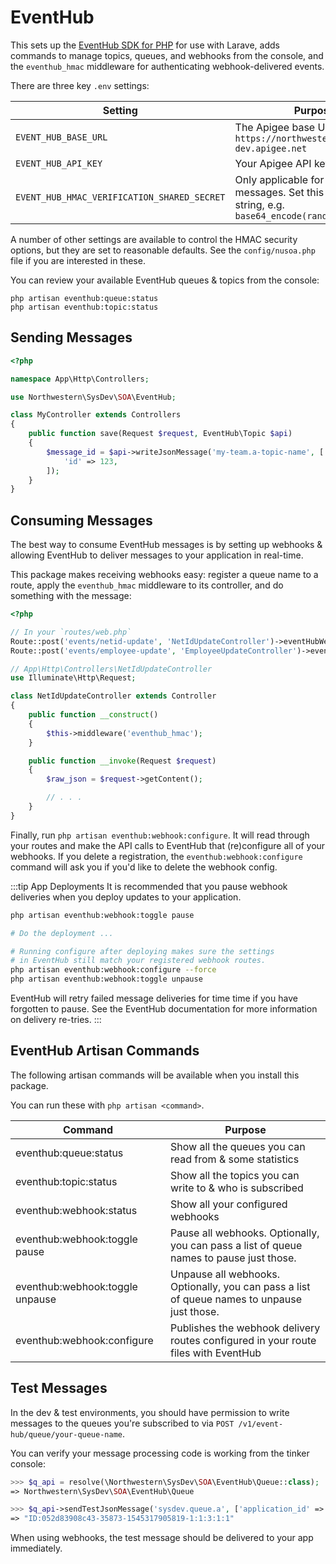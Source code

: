 # EventHub
This sets up the [EventHub SDK for PHP](https://github.com/NIT-Administrative-Systems/SysDev-EventHub-PHP-SDK) for use with Larave, adds commands to manage topics, queues, and webhooks from the console, and the `eventhub_hmac` middleware for authenticating webhook-delivered events.

There are three key `.env` settings:

| Setting                                     | Purpose                                                                                                     |
|---------------------------------------------|-------------------------------------------------------------------------------------------------------------|
| `EVENT_HUB_BASE_URL`                        | The Apigee base URL, e.g. `https://northwestern-dev.apigee.net`                                             |
| `EVENT_HUB_API_KEY`                         | Your Apigee API key                                                                                         |
| `EVENT_HUB_HMAC_VERIFICATION_SHARED_SECRET` | Only applicable for consuming messages. Set this to a random string, e.g. `base64_encode(random_bytes(32))` |

A number of other settings are available to control the HMAC security options, but they are set to reasonable defaults. See the `config/nusoa.php` file if you are interested in these.

You can review your available EventHub queues & topics from the console:

```
php artisan eventhub:queue:status
php artisan eventhub:topic:status
```

## Sending Messages
```php
<?php

namespace App\Http\Controllers;

use Northwestern\SysDev\SOA\EventHub;

class MyController extends Controllers
{
    public function save(Request $request, EventHub\Topic $api)
    {
        $message_id = $api->writeJsonMessage('my-team.a-topic-name', [
            'id' => 123,
        ]);
    }
}
```

## Consuming Messages
The best way to consume EventHub messages is by setting up webhooks & allowing EventHub to deliver messages to your application in real-time. 

This package makes receiving webhooks easy: register a queue name to a route, apply the `eventhub_hmac` middleware to its controller, and do something with the message:

```php
<?php

// In your `routes/web.php`
Route::post('events/netid-update', 'NetIdUpdateController')->eventHubWebhook('my-team.ldap.netid.term');
Route::post('events/employee-update', 'EmployeeUpdateController')->eventHubWebhook('my-team.employee.updates', ['contentType' => 'application/xml']); // for XML messages

// App\Http\Controllers\NetIdUpdateController
use Illuminate\Http\Request;

class NetIdUpdateController extends Controller
{
    public function __construct()
    {
        $this->middleware('eventhub_hmac');
    }

    public function __invoke(Request $request)
    {
        $raw_json = $request->getContent();

        // . . .
    }
}
```

Finally, run `php artisan eventhub:webhook:configure`. It will read through your routes and make the API calls to EventHub that (re)configure all of your webhooks. If you delete a registration, the `eventhub:webhook:configure` command will ask you if you'd like to delete the webhook config.

:::tip App Deployments
It is recommended that you pause webhook deliveries when you deploy updates to your application. 

```sh
php artisan eventhub:webhook:toggle pause

# Do the deployment ...

# Running configure after deploying makes sure the settings
# in EventHub still match your registered webhook routes.
php artisan eventhub:webhook:configure --force
php artisan eventhub:webhook:toggle unpause
```

EventHub will retry failed message deliveries for time time if you have forgotten to pause. See the EventHub documentation for more information on delivery re-tries.
:::

## EventHub Artisan Commands
The following artisan commands will be available when you install this package.

You can run these with `php artisan <command>`.

| Command                         | Purpose                                                                                     |
|---------------------------------|---------------------------------------------------------------------------------------------|
| eventhub:queue:status           | Show all the queues you can read from & some statistics                                     |
| eventhub:topic:status           | Show all the topics you can write to & who is subscribed                                    |
| eventhub:webhook:status         | Show all your configured webhooks                                                           |
| eventhub:webhook:toggle pause   | Pause all webhooks. Optionally, you can pass a list of queue names to pause just those.     |
| eventhub:webhook:toggle unpause | Unpause all webhooks. Optionally, you can pass a list of queue names to unpause just those. |
| eventhub:webhook:configure      | Publishes the webhook delivery routes configured in your route files with EventHub          |

## Test Messages
In the dev & test environments, you should have permission to write messages to the queues you're subscribed to via `POST /v1/event-hub/queue/your-queue-name`. 

You can verify your message processing code is working from the tinker console:

```php
>>> $q_api = resolve(\Northwestern\SysDev\SOA\EventHub\Queue::class);
=> Northwestern\SysDev\SOA\EventHub\Queue

>>> $q_api->sendTestJsonMessage('sysdev.queue.a', ['application_id' => 123])
=> "ID:052d83908c43-35873-1545317905819-1:1:3:1:1"
```

When using webhooks, the test message should be delivered to your app immediately.